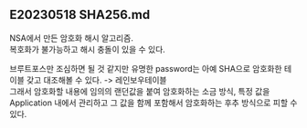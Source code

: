 ## E20230518 SHA256.md

NSA에서 만든 암호화 해시 알고리즘.   
복호화가 불가능하고 해시 충돌이 있을 수 있다.   

브루트포스만 조심하면 될 것 같지만 유명한 password는 아예 SHA으로 암호화한 테이블 갖고 대조해볼 수 있다. -> 레인보우테이블   
그래서 암호화할 내용에 임의의 랜던값을 붙여 암호화하는 소금 방식, 특정 값을 Application 내에서 관리하고 그 값을 함께 포함해서 암호화하는 후추 방식으로 피할 수 있다.   
